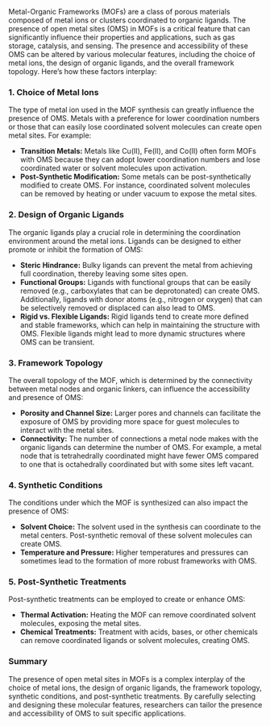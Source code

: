 Metal-Organic Frameworks (MOFs) are a class of porous materials composed of metal ions or clusters coordinated to organic ligands. The presence of open metal sites (OMS) in MOFs is a critical feature that can significantly influence their properties and applications, such as gas storage, catalysis, and sensing. The presence and accessibility of these OMS can be altered by various molecular features, including the choice of metal ions, the design of organic ligands, and the overall framework topology. Here’s how these factors interplay:

### 1. Choice of Metal Ions
The type of metal ion used in the MOF synthesis can greatly influence the presence of OMS. Metals with a preference for lower coordination numbers or those that can easily lose coordinated solvent molecules can create open metal sites. For example:
- **Transition Metals:** Metals like Cu(II), Fe(II), and Co(II) often form MOFs with OMS because they can adopt lower coordination numbers and lose coordinated water or solvent molecules upon activation.
- **Post-Synthetic Modification:** Some metals can be post-synthetically modified to create OMS. For instance, coordinated solvent molecules can be removed by heating or under vacuum to expose the metal sites.

### 2. Design of Organic Ligands
The organic ligands play a crucial role in determining the coordination environment around the metal ions. Ligands can be designed to either promote or inhibit the formation of OMS:
- **Steric Hindrance:** Bulky ligands can prevent the metal from achieving full coordination, thereby leaving some sites open.
- **Functional Groups:** Ligands with functional groups that can be easily removed (e.g., carboxylates that can be deprotonated) can create OMS. Additionally, ligands with donor atoms (e.g., nitrogen or oxygen) that can be selectively removed or displaced can also lead to OMS.
- **Rigid vs. Flexible Ligands:** Rigid ligands tend to create more defined and stable frameworks, which can help in maintaining the structure with OMS. Flexible ligands might lead to more dynamic structures where OMS can be transient.

### 3. Framework Topology
The overall topology of the MOF, which is determined by the connectivity between metal nodes and organic linkers, can influence the accessibility and presence of OMS:
- **Porosity and Channel Size:** Larger pores and channels can facilitate the exposure of OMS by providing more space for guest molecules to interact with the metal sites.
- **Connectivity:** The number of connections a metal node makes with the organic ligands can determine the number of OMS. For example, a metal node that is tetrahedrally coordinated might have fewer OMS compared to one that is octahedrally coordinated but with some sites left vacant.

### 4. Synthetic Conditions
The conditions under which the MOF is synthesized can also impact the presence of OMS:
- **Solvent Choice:** The solvent used in the synthesis can coordinate to the metal centers. Post-synthetic removal of these solvent molecules can create OMS.
- **Temperature and Pressure:** Higher temperatures and pressures can sometimes lead to the formation of more robust frameworks with OMS.

### 5. Post-Synthetic Treatments
Post-synthetic treatments can be employed to create or enhance OMS:
- **Thermal Activation:** Heating the MOF can remove coordinated solvent molecules, exposing the metal sites.
- **Chemical Treatments:** Treatment with acids, bases, or other chemicals can remove coordinated ligands or solvent molecules, creating OMS.

### Summary
The presence of open metal sites in MOFs is a complex interplay of the choice of metal ions, the design of organic ligands, the framework topology, synthetic conditions, and post-synthetic treatments. By carefully selecting and designing these molecular features, researchers can tailor the presence and accessibility of OMS to suit specific applications.